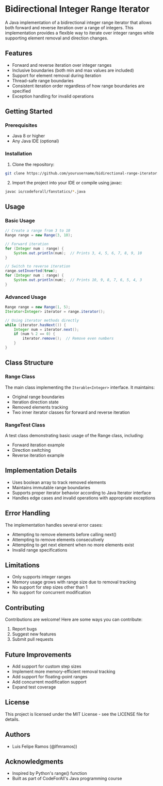 # Bidirectional Integer Range Iterator

A Java implementation of a bidirectional integer range iterator that allows both forward and reverse iteration over a range of integers. This implementation provides a flexible way to iterate over integer ranges while supporting element removal and direction changes.

## Features

- Forward and reverse iteration over integer ranges
- Inclusive boundaries (both min and max values are included)
- Support for element removal during iteration
- Thread-safe range boundaries
- Consistent iteration order regardless of how range boundaries are specified
- Exception handling for invalid operations

## Getting Started

### Prerequisites

- Java 8 or higher
- Any Java IDE (optional)

### Installation

1. Clone the repository:
```bash
git clone https://github.com/yourusername/bidirectional-range-iterator.git
```

2. Import the project into your IDE or compile using javac:
```bash
javac io/codeforall/fanstatics/*.java
```

## Usage

### Basic Usage

```java
// Create a range from 3 to 10
Range range = new Range(3, 10);

// Forward iteration
for (Integer num : range) {
    System.out.println(num);  // Prints 3, 4, 5, 6, 7, 8, 9, 10
}

// Switch to reverse iteration
range.setInverted(true);
for (Integer num : range) {
    System.out.println(num);  // Prints 10, 9, 8, 7, 6, 5, 4, 3
}
```

### Advanced Usage

```java
Range range = new Range(1, 5);
Iterator<Integer> iterator = range.iterator();

// Using iterator methods directly
while (iterator.hasNext()) {
    Integer num = iterator.next();
    if (num % 2 == 0) {
        iterator.remove();  // Remove even numbers
    }
}
```

## Class Structure

### Range Class
The main class implementing the `Iterable<Integer>` interface. It maintains:
- Original range boundaries
- Iteration direction state
- Removed elements tracking
- Two inner iterator classes for forward and reverse iteration

### RangeTest Class
A test class demonstrating basic usage of the Range class, including:
- Forward iteration example
- Direction switching
- Reverse iteration example

## Implementation Details

- Uses boolean array to track removed elements
- Maintains immutable range boundaries
- Supports proper iterator behavior according to Java Iterator interface
- Handles edge cases and invalid operations with appropriate exceptions

## Error Handling

The implementation handles several error cases:
- Attempting to remove elements before calling next()
- Attempting to remove elements consecutively
- Attempting to get next element when no more elements exist
- Invalid range specifications

## Limitations

- Only supports integer ranges
- Memory usage grows with range size due to removal tracking
- No support for step sizes other than 1
- No support for concurrent modification

## Contributing

Contributions are welcome! Here are some ways you can contribute:
1. Report bugs
2. Suggest new features
3. Submit pull requests

## Future Improvements

- Add support for custom step sizes
- Implement more memory-efficient removal tracking
- Add support for floating-point ranges
- Add concurrent modification support
- Expand test coverage

## License

This project is licensed under the MIT License - see the LICENSE file for details.

## Authors

- Luis Felipe Ramos (@lfmramos))

## Acknowledgments

- Inspired by Python's range() function
- Built as part of CodeForAll's Java programming course
